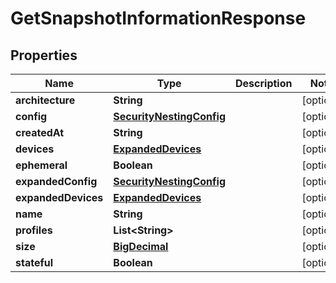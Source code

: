

# GetSnapshotInformationResponse

## Properties

Name | Type | Description | Notes
------------ | ------------- | ------------- | -------------
**architecture** | **String** |  |  [optional]
**config** | [**SecurityNestingConfig**](SecurityNestingConfig.md) |  |  [optional]
**createdAt** | **String** |  |  [optional]
**devices** | [**ExpandedDevices**](ExpandedDevices.md) |  |  [optional]
**ephemeral** | **Boolean** |  |  [optional]
**expandedConfig** | [**SecurityNestingConfig**](SecurityNestingConfig.md) |  |  [optional]
**expandedDevices** | [**ExpandedDevices**](ExpandedDevices.md) |  |  [optional]
**name** | **String** |  |  [optional]
**profiles** | **List&lt;String&gt;** |  |  [optional]
**size** | [**BigDecimal**](BigDecimal.md) |  |  [optional]
**stateful** | **Boolean** |  |  [optional]



